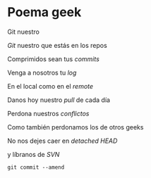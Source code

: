# Poema geek

Git nuestro

*Git* nuestro que estás en los repos

Comprimidos sean tus *commits*

Venga a nosotros tu *log*

En el local como en el *remote*

Danos hoy nuestro *pull* de cada día

Perdona nuestros *conflictos*

Como también perdonamos los de otros geeks<br/>

No nos dejes caer en *detached HEAD*

y líbranos de *SVN*

`git commit --amend`
